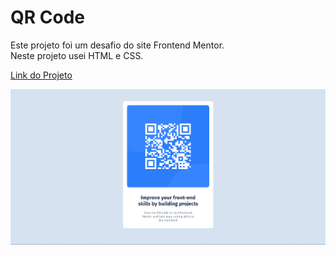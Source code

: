 # QR Code
Este projeto foi um desafio do site Frontend Mentor.<br>
Neste projeto usei HTML e CSS.<br>

<a href="https://qr-code-eduardzs-9tyzqo4na-eduardzs.vercel.app/">Link do Projeto</a>

<img src="qrcode.png" alt="Imagem do Projeto">
